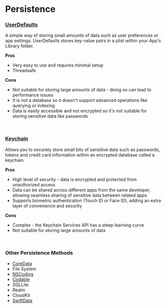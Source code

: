 # Persistence

### [UserDefaults](https://github.com/brittpinder/ios-reference/tree/main/other/persistence/userdefaults)

A simple way of storing small amounts of data such as user preferences or app settings. UserDefaults stores key-value pairs in a plist within your App's Library folder.

**Pros**

* Very easy to use and requires minimal setup
* Threadsafe

**Cons**

* Not suitable for storing large amounts of data - doing so can lead to performance issues
* It is not a database so it doesn't support advanced operations like querying or indexing
* Data is easily accessible and not encrypted so it's not suitable for storing sensitive data like passwords

<br/>

### [Keychain](https://developer.apple.com/documentation/security/keychain_services)

Allows you to securely store small bits of sensitive data such as passwords, tokens and credit card information within an encrypted database called a keychain.

**Pros**

* High level of security - data is encrypted and protected from unauthorized access
* Data can be shared across different apps from the same developer, allowing seamless sharing of sensitive data between related apps
* Supports biometric authentication (Touch ID or Face ID), adding an extra layer of convenience and security

**Cons**

* Complex - the Keychain Services API has a steep learning curve
* Not suitable for storing large amounts of data

<br/>

### Other Persistence Methods

* [CoreData](https://developer.apple.com/documentation/coredata)
* File System
* [NSCoding](https://developer.apple.com/documentation/foundation/nscoding)
* [Codable](https://developer.apple.com/documentation/swift/codable)
* SQLLite
* Realm
* CloudKit
* [SwiftData](https://developer.apple.com/xcode/swiftdata/)